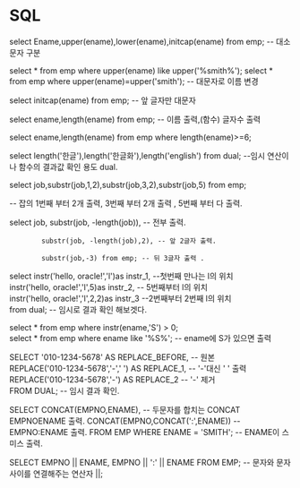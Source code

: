 # SQL

select Ename,upper(ename),lower(ename),initcap(ename) from emp; -- 대소문자 구분

select * from emp where upper(ename) like upper('%smith%'); 
select * from emp where upper(ename)=upper('smith'); -- 대문자로 이름 변경

select initcap(ename) from emp; -- 앞 글자만 대문자

select ename,length(ename) from emp; -- 이름 출력,(함수) 글자수 출력

select ename,length(ename) from emp where length(ename)>=6;

select length('한글'),length('한글화'),length('english') from dual;
--임시 연산이나 함수의 결과값 확인 용도 dual.

select job,substr(job,1,2),substr(job,3,2),substr(job,5) from emp;

-- 잡의 1번째 부터 2개 출력, 3번째 부터 2개 출력 , 5번째 부터 다 출력.

select job, substr(job, -length(job)), -- 전부 출력.

            substr(job, -length(job),2), -- 앞 2글자 출력.
            
            substr(job,-3) from emp; -- 뒤 3글자 출력 .        

select instr('hello, oracle!','l')as instr_1, --첫번째 만나는 l의 위치   
instr('hello, oracle!','l',5)as instr_2, -- 5번째부터 l의 위치   
instr('hello, oracle!','l',2,2)as instr_3 --2번째부터 2번째 l의 위치    
from dual; -- 임시로 결과 확인 해보겟다.    

select * from emp where instr(ename,'S') > 0;  
select * from emp where ename like '%S%'; -- ename에 S가 있으면 출력   

SELECT '010-1234-5678' AS REPLACE_BEFORE, -- 원본  
REPLACE('010-1234-5678','-',' ') AS REPLACE_1, -- '-'대신 ' ' 출력   
REPLACE('010-1234-5678','-') AS REPLACE_2 -- '-' 제거  
FROM DUAL; -- 임시 결과 확인.

SELECT CONCAT(EMPNO,ENAME), 
-- 두문자를 합치는 CONCAT EMPNOENAME 출력.
CONCAT(EMPNO,CONCAT(':',ENAME)) 
-- EMPNO:ENAME 출력.
FROM EMP WHERE ENAME = 'SMITH'; 
-- ENAME이 스미스 출력.

SELECT EMPNO || ENAME, EMPNO || ':' || ENAME FROM EMP;
-- 문자와 문자 사이를 연결해주는 연산자 ||;
